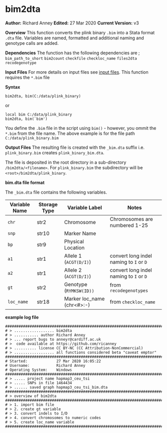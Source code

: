 # bim2dta
__Author:__ Richard Anney
__Edited:__ 27 Mar 2020
__Current Version:__ v3

__Overview__
This function converts the plink binary ``.bim`` into a Stata format ``.dta`` file. Variables are named, formatted and additional naming and genotype calls are added.

__Dependencies__
The function has the following dependencies are ;
``bim_path_to_short``  ``bim2count`` ``checkfile`` ``checkloc_name`` ``files2dta`` ``recodegenotype``

__Input Files__
For more details on input files see [input files](https://github.com/ricanney/stata/blob/master/input-files.md).
This function requires the ``*.bim`` file

__Syntax__
```
bim2dta, bim(C:/data/plink_binary)
```
or
```
local bim C:/data/plink_binary
bim2dta, bim(`bim')
```

You define the ``.bim`` file in the script using ``bim()`` - however, you ommit the ``*.bim`` from the file name. The above example is for the file path ``C:/data/plink_binary.bim``


__Output Files__
The resulting file is created with the ``_bim.dta`` suffix 
i.e. ``plink_binary.bim`` creates ``plink_binary_bim.dta``.

The file is deposited in the root directory in a sub-directory ``/bim2dta/<filename>``. 
For ``plink_binary.bim`` the subdirectory will be ``<root>/bim2dta/plink_binary``.

__bim.dta file format__

The ``_bim.dta`` file contains the following  variables.

| Variable Name | Storage Type | Variable Label | Notes |
|--------|--------|--------|--------|
|``chr``|str2|Chromosome|Chromosomes are numbered 1-25|
|``snp``|str10|Marker Name| |
|``bp``|str9|Physical Location| |
|``a1``|str1|Allele 1 (``ACGT(D/I)``)| convert long indel naming to ``I`` or ``D``
|``a2``|str1|Allele 2 (``ACGT(D/I)``)| convert long indel naming to ``I`` or ``D``
|``gt``|str2|Genotype (``RYMKSW(ID))``| from ``recodegenotypes``
|``loc_name``|str18|Marker loc_name (chr<#>:<pos>-<gt>)|from ``checkloc_name``

__example log file__
```
#########################################################################
# > .................. bim2dta
# > ........... author Richard Anney
# > ... report bugs to anneyr@cardiff.ac.uk
# >  code available at https://github.com/ricanney
# > .......... license CC BY-NC (CC Attribution-NonCommercial)
# > .................. all functions considered beta "caveat emptor"
#########################################################################
# Started:             27 Mar 2020 16:05:22 
# Username:            Richard Anney
# Operating System:    Windows
#########################################################################
# > ..... project name hapmap3_ceu_tsi
# > ..... SNPs in file 1464434
# > ...... saved graph hapmap3_ceu_tsi_bim.dta
#########################################################################
# > overview of bim2dta
#########################################################################
# > 1. import bim file 
# > 2. create gt variable
# > 3. convert indels to I/D
# > 4. convert chromosomes to numeric codes
# > 5. create loc_name variable
#########################################################################
```
